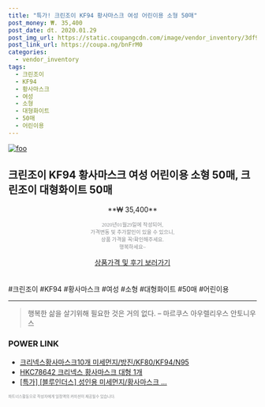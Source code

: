 ```yaml
--- 
title: "특가! 크린조이 KF94 황사마스크 여성 어린이용 소형 50매" 
post_money: ₩. 35,400 
post_date: dt. 2020.01.29 
post_img_url: https://static.coupangcdn.com/image/vendor_inventory/3df9/4593b4278cac7a089186c52b9efeb5cb6d3c3ede782881fd784f01d31191.jpg 
post_link_url: https://coupa.ng/bnFrM0 
categories: 
  - vendor_inventory 
tags: 
  - 크린조이 
  - KF94 
  - 황사마스크 
  - 여성 
  - 소형 
  - 대형화이트 
  - 50매 
  - 어린이용 
--- 
```

[![foo](https://static.coupangcdn.com/image/vendor_inventory/3df9/4593b4278cac7a089186c52b9efeb5cb6d3c3ede782881fd784f01d31191.jpg)](https://coupa.ng/bnFrM0) 

## 크린조이 KF94 황사마스크 여성 어린이용 소형 50매, 크린조이 대형화이트 50매 
<p style="text-align: center;">**₩ 35,400**</p> 
<p style="text-align: center;"><span style="color: #898c8f; font-family: Georgia,Times,serif; font-size: 0.75em;">2020년01월29일에 작성되어, <br>가격변동 및 추가할인이 있을 수 있으니,<br> 상품 가격을 꼭!확인해주세요.<br>행복하세요~</span> 
</p>	 
<div markdown="0" style="text-align: center;"><a href="https://coupa.ng/bnFrM0" class="btn btn--success">상품가격 및 후기 보러가기</a></div> 
<br><br> 
  #크린조이 #KF94 #황사마스크 #여성 #소형 #대형화이트 #50매 #어린이용 
<hr> 

> 행복한 삶을 살기위해 필요한 것은 거의 없다. – 마르쿠스 아우렐리우스 안토니우스 


### POWER LINK

* <a href="https://blog.naver.com/santokki14/221787187041" target="_blank">크리넥스황사마스크10개 미세먼지/방진/KF80/KF94/N95</a>
* <a href="https://blog.naver.com/fasyy4321/221789672961" target="_blank">HKC78642 크리넥스 황사마스크 대형 1개</a>
* <a href="https://blog.naver.com/an0733/221788787744" target="_blank">[특가] [블루인더스] 성인용 미세먼지/황사마스크 ...</a>

<span style="color: #898c8f; font-family: Georgia,Times,serif; font-size: 0.55em;">파트너스활동으로 작성자에게 일정액의 커미션이 제공될수 있습니다.</span> 
